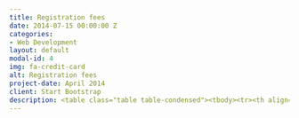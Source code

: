 ```yaml
---
title: Registration fees
date: 2014-07-15 00:00:00 Z
categories:
- Web Development
layout: default
modal-id: 4
img: fa-credit-card
alt: Registration fees
project-date: April 2014
client: Start Bootstrap
description: <table class="table table-condensed"><tbody><tr><th align="left">Category of participants</th><th width="140px" style="text-align:right">Summer school <br>(May 21-26)</th><th width="140px" style="text-align:right">Field tour <br>(May 26-31)</th><th width="140px" style="text-align:right">SSC conference <br>(May 23-36)</th></tr><tr align="right"><td align="left">Foreign participants</td><td>400$</td><td>400$</td><td>0$</td></tr><tr align="right"><td align="left">Russian participants (accommodation in student campus will be available for extra 5000 RUB for the whole 3MUGIS duration)</td><td style="vertical-align:middle">10000 RUB</td><td style="vertical-align:middle">10000 RUB</td><td style="vertical-align:middle">0 RUB</td></tr></tbody></table>
---
```



